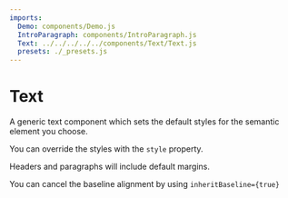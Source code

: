 ```yaml
---
imports:
  Demo: components/Demo.js
  IntroParagraph: components/IntroParagraph.js
  Text: ../../../../../components/Text/Text.js
  presets: ./_presets.js
---
```


# Text

<IntroParagraph>

A generic text component which sets the default styles for the semantic element you choose.

You can override the styles with the `style` property.

Headers and paragraphs will include default margins.

You can cancel the baseline alignment by using `inheritBaseline={true}`

</IntroParagraph>

<Demo component={Text} presets={presets} />
